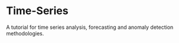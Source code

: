 # Time-Series
A tutorial for time series analysis, forecasting and anomaly detection methodologies.
